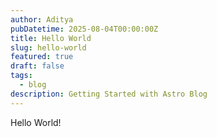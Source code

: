 ```yaml
---
author: Aditya
pubDatetime: 2025-08-04T00:00:00Z
title: Hello World
slug: hello-world
featured: true
draft: false
tags:
  - blog
description: Getting Started with Astro Blog
---
```


Hello World!
